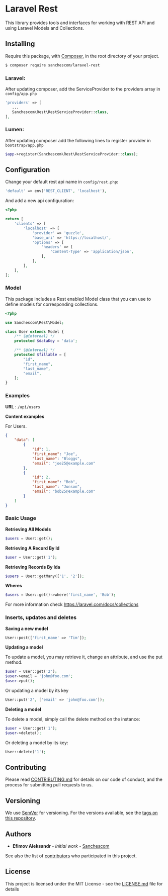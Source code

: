 # Laravel Rest

This library provides tools and interfaces for working with REST API and using Laravel Models and Collections.

## Installing

Require this package, with [Composer](https://getcomposer.org/), in the root directory of your project.

``` bash
$ composer require sanchescom/laravel-rest
```

### Laravel:

After updating composer, add the ServiceProvider to the providers array in `config/app.php`

 ```php
'providers' => [
    ...
    Sanchescom\Rest\RestServiceProvider::class,
],
```

### Lumen:

After updating composer add the following lines to register provider in `bootstrap/app.php`

```php
$app->register(Sanchescom\Rest\RestServiceProvider::class);
```

## Configuration

Change your default rest api name in `config/rest.php`:

```php
'default' => env('REST_CLIENT', 'localhost'),
```

And add a new api configuration:

```php
<?php

return [
    'clients' => [
        'localhost' => [
            'provider' => 'guzzle',
            'base_uri' => 'https://localhost/',
            'options' => [
                'headers' => [
                    'Content-Type' => 'application/json',
                ],
            ],
        ],
    ],
];
```

### Model

This package includes a Rest enabled Model class that you can use to define models for corresponding collections.

```php
<?php

use Sanchescom\Rest\Model;

class User extends Model {
    /** {@internal} */
    protected $dataKey = 'data';

    /** {@internal} */
    protected $fillable = [
        "id",
        "first_name",
        "last_name",
        "email",
    ];
}
```

### Examples

**URL** : `/api/users`

**Content examples**

For Users.

```json
{
    "data": [
        {
            "id": 1,
            "first_name": "Joe",
            "last_name": "Bloggs",
            "email": "joe25@example.com"
        },
        {
            "id": 2,
            "first_name": "Bob",
            "last_name": "Jonson",
            "email": "bob25@example.com"
        }
    ]
}
```

### Basic Usage

**Retrieving All Models**

```php
$users = User::get();
```

**Retrieving A Record By Id**

```php
$user = User::get('1');
```

**Retrieving Records By Ida**

```php
$users = User::getMany(['1', '2']);
```

**Wheres**

```php
$users = User::get()->where('first_name', 'Bob');
```

For more information check https://laravel.com/docs/collections

### Inserts, updates and deletes

**Saving a new model**

```php
User::post(['first_name' => 'Tim']);
```

**Updating a model**

To update a model, you may retrieve it, change an attribute, and use the put method.

```php
$user = User::get('2');
$user->email = 'john@foo.com';
$user->put();
```

Or updating a model by its key

```php
User::put('2', ['email' => 'john@foo.com']);
```

**Deleting a model**

To delete a model, simply call the delete method on the instance:

```php
$user = User::get('1');
$user->delete();
```

Or deleting a model by its key:

```php
User::delete('1');
```

## Contributing

Please read [CONTRIBUTING.md](CONTRIBUTING.md) for details on our code of conduct, and the process for submitting pull requests to us.

## Versioning

We use [SemVer](http://semver.org/) for versioning. For the versions available, see the [tags on this repository](https://github.com/sanchescom/php-wifi/tags). 

## Authors

* **Efimov Aleksandr** - *Initial work* - [Sanchescom](https://github.com/sanchescom)

See also the list of [contributors](https://github.com/sanchescom/php-wifi/contributors) who participated in this project.

## License

This project is licensed under the MIT License - see the [LICENSE.md](LICENSE.md) file for details